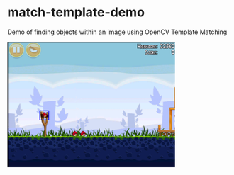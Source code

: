 # match-template-demo
Demo of finding objects within an image using OpenCV Template Matching 

<img src="res.png" alt="Angry Birds" width="75%"/>
